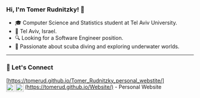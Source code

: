 ### Hi, I'm Tomer Rudnitzky! 🌟
- 🎓 Computer Science and Statistics student at Tel Aviv University.
- 📍 Tel Aviv, Israel.
- 🔍 Looking for a Software Engineer position.
- 🤿 Passionate about scuba diving and exploring underwater worlds.

---

### 🤝 Let's Connect 
[https://tomerud.github.io/Tomer_Rudnitzky_personal_webstite/](https://tomerud.github.io/Website/) - Personal Website
[<img align="left" alt="TomerRudnitzky | LinkedIn" width="22px" src="https://cdn.jsdelivr.net/npm/simple-icons@v3/icons/linkedin.svg" />][linkedin]
[<img align="left" alt="TomerRudnitzky | Gmail" width="22px" src="https://cdn.jsdelivr.net/npm/simple-icons@v3/icons/gmail.svg" />][gmail]

[linkedin]: https://www.linkedin.com/public-profile/settings?lipi=urn%3Ali%3Apage%3Ad_flagship3_profile_self_edit_contact-info%3Byx7xo86wRqajsQ%2FRdAYT6w%3D%3D
[gmail]: mailto:tomer.rudnitzky@gmail.com
